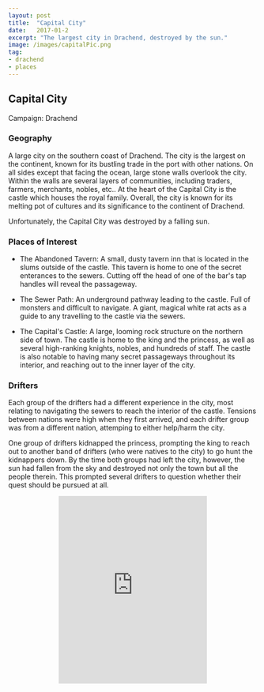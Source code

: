 ```yaml
---
layout: post
title:  "Capital City"
date:   2017-01-2
excerpt: "The largest city in Drachend, destroyed by the sun."
image: /images/capitalPic.png
tag:
- drachend
- places 
---
```


## Capital City
Campaign: Drachend

### Geography
A large city on the southern coast of Drachend. The city is the largest on the continent, known for its bustling trade in the port with other nations. On all sides except that facing the ocean, large stone walls overlook the city. Within the walls are several layers of communities, including traders, farmers, merchants, nobles, etc.. At the heart of the Capital City is the castle which houses the royal family. Overall, the city is known for its melting pot of cultures and its significance to the continent of Drachend. 

Unfortunately, the Capital City was destroyed by a falling sun.

### Places of Interest
- The Abandoned Tavern: A small, dusty tavern inn that is located in the slums outside of the castle. This tavern is home to one of the secret enterances to the sewers. Cutting off the head of one of the bar's tap handles will reveal the passageway.

- The Sewer Path: An underground pathway leading to the castle. Full of monsters and difficult to navigate. A giant, magical white rat acts as a guide to any travelling to the castle via the sewers.

- The Capital's Castle: A large, looming rock structure on the northern side of town. The castle is home to the king and the princess, as well as several high-ranking knights, nobles, and hundreds of staff. The castle is also notable to having many secret passageways throughout its interior, and reaching out to the inner layer of the city.

### Drifters
Each group of the drifters had a different experience in the city, most relating to navigating the sewers to reach the interior of the castle. Tensions between nations were high when they first arrived, and each drifter group was from a different nation, attemping to either help/harm the city. 

One group of drifters kidnapped the princess, prompting the king to reach out to another band of drifters (who were natives to the city) to go hunt the kidnappers down. By the time both groups had left the city, however, the sun had fallen from the sky and destroyed not only the town but all the people therein. This prompted several drifters to question whether their quest should be pursued at all.

<center><iframe src="https://open.spotify.com/user/isittooshortornotavailable/playlist/6wIODD70QvgphnOsFpyCba?si=WChoPujcS_m5_FgkwhPVCQ" width="300" height="380" frameborder="0" allowtransparency="true" allow="encrypted-media"></iframe></center>
